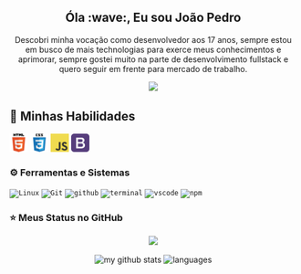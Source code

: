 <!-- Title -->
<div>
  <h2 align="center">
    Óla :wave:, Eu sou João Pedro 
  </h2>
</div>
 
<!-- About ME -->
<div>
  <p align="center">
   Descobri minha vocação como desenvolvedor aos 17 anos, sempre estou em busco de mais technologias para exerce meus conhecimentos e aprimorar, sempre gostei muito na parte de desenvolvimento fullstack e quero seguir em frente para mercado de trabalho.
 </p>
</div>

<!-- Profile Views -->
<div>
  <p align="center">
    <img src="https://komarev.com/ghpvc/?username=Joaomzera" />
 </p>
</div>

<!-- Technologies -->
## :rocket: Minhas Habilidades

<code><img height="32" src="https://raw.githubusercontent.com/github/explore/80688e429a7d4ef2fca1e82350fe8e3517d3494d/topics/html/html.png" alt="HTML5"/></code>
<code><img height="32" src="https://raw.githubusercontent.com/github/explore/80688e429a7d4ef2fca1e82350fe8e3517d3494d/topics/css/css.png" alt="CSS"/></code>
<code><img height="32" src="https://raw.githubusercontent.com/github/explore/80688e429a7d4ef2fca1e82350fe8e3517d3494d/topics/javascript/javascript.png" alt="HTML5"/></code>
<code><img height="32" src="https://raw.githubusercontent.com/github/explore/80688e429a7d4ef2fca1e82350fe8e3517d3494d/topics/bootstrap/bootstrap.png" alt="Bootstrap"/></code>

<!-- Gears and Systeam --> 
### :gear: Ferramentas e Sistemas
<code><img height="32" src="https://cdn.iconscout.com/icon/free/png-256/linux-17-570099.png" alt="Linux"/></code>
<code><img height="32" src="https://cdn.iconscout.com/icon/free/png-256/git-13-569377.png" alt="Git"/></code>
<code><img height="32" src="https://cdn.iconscout.com/icon/free/png-256/github-34-225988.png" alt="github"/></code>
<code><img height="32" src="https://cdn.iconscout.com/icon/premium/png-256-thumb/terminal-32-1136218.png" alt="terminal"/></code>
<code><img height="32" src="https://cdn.iconscout.com/icon/free/png-256/visual-studio-code-1868941-1583105.png" alt="vscode"/></code>
<code><img height="32" src="https://cdn.iconscout.com/icon/free/png-256/npm-226037.png" alt="npm"/></code>

### ⭐ Meus Status no GitHub
<!--  THROPY -->
<div>
  <p align="center">
    <img src="https://github-profile-trophy.vercel.app/?username=Joaomzera&theme=onedark" height="100" />
  </p>
</div

<!--  STATUS CODE -->
<div align="center">
  <p align="center">
    <img src="https://github-readme-stats.vercel.app/api?username=Joaomzera&show_icons=true&theme=dracula" alt="my github stats" height="100"/>
    <img src="https://github-readme-stats.vercel.app/api/top-langs/?username=Joaomzera&layout=compact&theme=dracula" alt="languages" height="100" />
  </p>
</div>
